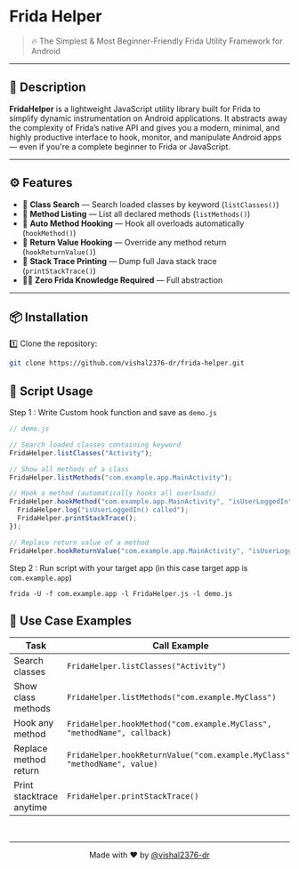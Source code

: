 # Frida Helper

> 🔥 The Simplest & Most Beginner-Friendly Frida Utility Framework for Android

---

## 🚀 Description

**FridaHelper** is a lightweight JavaScript utility library built for Frida to simplify dynamic instrumentation on Android applications. It abstracts away the complexity of Frida’s native API and gives you a modern, minimal, and highly productive interface to hook, monitor, and manipulate Android apps — even if you're a complete beginner to Frida or JavaScript.

---

## ⚙️ Features

- 🔎 **Class Search** — Search loaded classes by keyword (`listClasses()`)
- 📜 **Method Listing** — List all declared methods (`listMethods()`)
- 🎯 **Auto Method Hooking** — Hook all overloads automatically (`hookMethod()`)
- 🔨 **Return Value Hooking** — Override any method return (`hookReturnValue()`)
- 🧵 **Stack Trace Printing** — Dump full Java stack trace (`printStackTrace()`)
- 🧙‍♂️ **Zero Frida Knowledge Required** — Full abstraction

---

## 📦 Installation

1️⃣ Clone the repository:

```bash
git clone https://github.com/vishal2376-dr/frida-helper.git
```

## 🔧 Script Usage
Step 1 : Write Custom hook function and save as `demo.js`
  ```javascript
  // demo.js

// Search loaded classes containing keyword
FridaHelper.listClasses("Activity");

// Show all methods of a class
FridaHelper.listMethods("com.example.app.MainActivity");

// Hook a method (automatically hooks all overloads)
FridaHelper.hookMethod("com.example.app.MainActivity", "isUserLoggedIn", function(args, overload, that) {
    FridaHelper.log("isUserLoggedIn() called");
    FridaHelper.printStackTrace();
});

// Replace return value of a method
FridaHelper.hookReturnValue("com.example.app.MainActivity", "isUserLoggedIn", true);

  ```

Step 2 : Run script with your target app (in this case target app is `com.example.app`)
```
frida -U -f com.example.app -l FridaHelper.js -l demo.js
```

## 🎯 Use Case Examples

| Task                     | Call Example                                                              |
| ------------------------ | ------------------------------------------------------------------------- |
| Search classes           | `FridaHelper.listClasses("Activity")`                                     |
| Show class methods       | `FridaHelper.listMethods("com.example.MyClass")`                          |
| Hook any method          | `FridaHelper.hookMethod("com.example.MyClass", "methodName", callback)`   |
| Replace method return    | `FridaHelper.hookReturnValue("com.example.MyClass", "methodName", value)` |
| Print stacktrace anytime | `FridaHelper.printStackTrace()`                                           |

</br>
<hr>

<p align = "center">Made with ❤️ by <a href = "https://github.com/vishal2376-dr">@vishal2376-dr</a></p>
